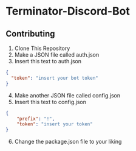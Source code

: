 # Terminator-Discord-Bot

## Contributing
1. Clone This Repository
2. Make a JSON file called auth.json
3. Insert this text to auth.json

```json
{
  "token": "insert your bot token"
}
```

4. Make another JSON file called config.json
5. Insert this text to config.json

```json
{
    "prefix": "!",
    "token": "insert your token"
}
```

6. Change the package.json file to your liking
